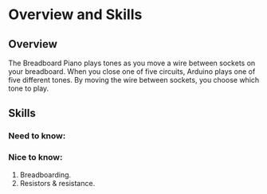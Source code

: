 # Overview and Skills #

## Overview

The Breadboard Piano plays tones as you move a wire between sockets on your breadboard. When you close one of five circuits, Arduino plays one of five different tones. By moving the wire between sockets, you choose which tone to play.

## Skills

### Need to know:

### Nice to know:

1. Breadboarding.
2. Resistors & resistance.